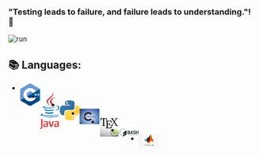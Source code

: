 ### "Testing leads to failure, and failure leads to understanding."! 👋
![run](https://media0.giphy.com/media/WfwzZpfH8Ejra/giphy.gif)

## 📚 Languages:
<ul>
<li><img align=left src="https://github.com/Alaamimi/Alaamimi/blob/main/Src/1200px-ISO_C%2B%2B_Logo.svg.png" width="40" /></li>    
<li><img align=left src="https://github.com/Alaamimi/Alaamimi/blob/main/Src/1200px-Java_Logo.svg.png" width="40" /></li>   
<li><img align=left src="https://github.com/Alaamimi/Alaamimi/blob/main/Src/768px-Python-logo-notext.svg.png" width="40" /></li>
<li><img align=left Src="https://github.com/Alaamimi/Alaamimi/blob/main/Src/images.jpeg" width="40"/></li>
<li><img align=left src="https://github.com/Alaamimi/Alaamimi/blob/main/Src/1200px-TeXmaker_Logo.svg.png" width="40" /></li>
<li><img align=left src="https://github.com/Alaamimi/Alaamimi/blob/main/Src/download.png" width="40" /></li>
<li><img align=left src="https://github.com/Alaamimi/Alaamimi/blob/main/Src/kisspng-matlab-simulink-signal-processing-programming-lang-cube-island-online-survival-3d-5b3b394d2f1946.2068935715306079491929.jpg" width="40"/>
<!--
**Alaamimi/Alaamimi** is a ✨ _special_ ✨ repository because its `README.md` (this file) appears on your GitHub profile.


